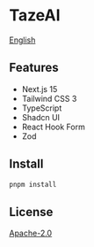 # TazeAI

[English](./README.md)

## Features

- Next.js 15
- Tailwind CSS 3
- TypeScript
- Shadcn UI
- React Hook Form
- Zod

## Install

```bash
pnpm install
```

## License

[Apache-2.0](./LICENSE)
